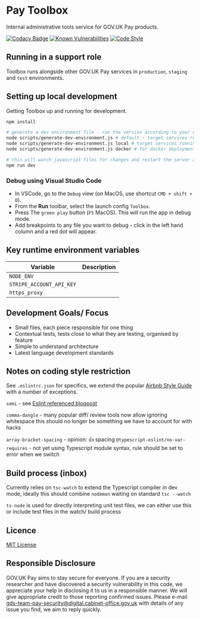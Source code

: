 # Pay Toolbox

Internal administrative tools service for GOV.UK Pay products.

[![Codacy Badge](https://api.codacy.com/project/badge/Grade/16fc800bd9904ee38b3540d470d27c23)](https://www.codacy.com/app/govuk-pay/pay-toolbox?utm_source=github.com&amp;utm_medium=referral&amp;utm_content=alphagov/pay-toolbox&amp;utm_campaign=Badge_Grade)
[![Known Vulnerabilities](https://snyk.io//test/github/alphagov/pay-toolbox/badge.svg?targetFile=package.json)](https://snyk.io//test/github/alphagov/pay-toolbox?targetFile=package.json)
[![Code Style](https://badgen.net/badge/eslint/airbnb/ff5a5f?icon=airbnb)](https://github.com/airbnb/javascript)

## Running in a support role

Toolbox runs alongside other GOV.UK Pay services in `production`, `staging` and `test` environments.

## Setting up local development

Getting Toolbox up and running for development.

```bash
npm install

# generate a dev environment file - run the version according to your needs
node scripts/generate-dev-environment.js # default - target services running through SSH tunnel
node scripts/generate-dev-environment.js local # target services running locally on your machine
node scripts/generate-dev-environment.js docker # for docker deployment - talk to external network

# this will watch javascript files for changes and restart the server accordingly
npm run dev
```

### Debug using Visual Studio Code

* In VSCode, go to the `Debug` view (on MacOS, use shortcut `CMD + shift + D`).
* From the **Run** toolbar, select the launch config `Toolbox`.
* Press The `green play` button (`F5` MacOS). This will run the app in debug mode.
* Add breakpoints to any file you want to debug - click in the left hand column and a red dot will appear.

## Key runtime environment variables

| Variable                 | Description                               |
| ------------------------ |:----------------------------------------- |
| `NODE_ENV`               |
| `STRIPE_ACCOUNT_API_KEY` |
| `https_proxy`            |

## Development Goals/ Focus

  * Small files, each piece responsible for one thing
  * Contextual tests, tests close to what they are testing, organised by feature
  * Simple to understand architecture
  * Latest language development standards

## Notes on coding style restriction

See `.eslintrc.json` for specifics, we extend the popular
[Airbnb Style Guide](https://github.com/airbnb/javascript) with a number of
exceptions.

`semi` - see [Eslint referenced blogpost](https://blog.izs.me/2010/12/an-open-letter-to-javascript-leaders-regarding)

`comma-dangle` - many popular diff/ review tools now allow ignoring whitespace
this should no longer be something we have to account for with hacks

`array-bracket-spacing` - opinion: :+1: spacing
`@typescript-eslint/no-var-requires` - not yet using Typescript module syntax, rule should be set to error when we switch

## Build process (inbox)

Currently relies on `tsc-watch` to extend the Typescript compiler in dev mode, ideally this should combine `nodemon` waiting on standard `tsc --watch`

`ts-node` is used for directly interpreting unit test files, we can either use this or include test files in the watch/ build process

## Licence
[MIT License](LICENCE)

## Responsible Disclosure
GOV.UK Pay aims to stay secure for everyone. If you are a security researcher and have discovered a security vulnerability in this code, we appreciate your help in disclosing it to us in a responsible manner. We will give appropriate credit to those reporting confirmed issues. Please e-mail gds-team-pay-security@digital.cabinet-office.gov.uk with details of any issue you find, we aim to reply quickly.
